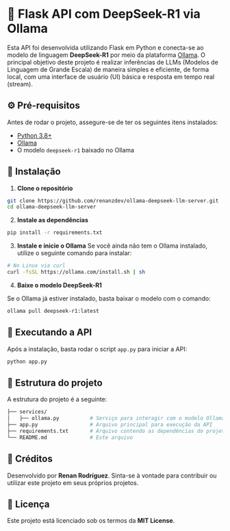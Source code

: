 
# 🧠 Flask API com DeepSeek-R1 via Ollama

Esta API foi desenvolvida utilizando Flask em Python e conecta-se ao modelo de linguagem **DeepSeek-R1** por meio da plataforma [Ollama](https://ollama.com/). O principal objetivo deste projeto é realizar inferências de LLMs (Modelos de Linguagem de Grande Escala) de maneira simples e eficiente, de forma local, com uma interface de usuário (UI) básica e resposta em tempo real (stream).

## ⚙️ Pré-requisitos

Antes de rodar o projeto, assegure-se de ter os seguintes itens instalados:

- [Python 3.8+](https://www.python.org/downloads/)
- [Ollama](https://ollama.com/)
- O modelo `deepseek-r1` baixado no Ollama

## 🚀 Instalação

1. **Clone o repositório**

```bash
git clone https://github.com/renanzdev/ollama-deepseek-llm-server.git
cd ollama-deepseek-llm-server
```

2. **Instale as dependências**

```bash
pip install -r requirements.txt
```

3. **Instale e inicie o Ollama**
Se você ainda não tem o Ollama instalado, utilize o seguinte comando para instalar:

```bash
# No Linux via curl
curl -fsSL https://ollama.com/install.sh | sh
```

4. **Baixe o modelo DeepSeek-R1**

Se o Ollama já estiver instalado, basta baixar o modelo com o comando:

```bash
ollama pull deepseek-r1:latest
```

## 🧪 Executando a API

Após a instalação, basta rodar o script `app.py` para iniciar a API:

```bash
python app.py
```

## 📁 Estrutura do projeto

A estrutura do projeto é a seguinte:

```bash
├── services/
│   ├── ollama.py          # Serviço para interagir com o modelo Ollama
├── app.py                 # Arquivo principal para execução da API
├── requirements.txt       # Arquivo contendo as dependências do projeto
└── README.md              # Este arquivo
```

## 👤 Créditos

Desenvolvido por **Renan Rodríguez**. Sinta-se à vontade para contribuir ou utilizar este projeto em seus próprios projetos.

## 📄 Licença

Este projeto está licenciado sob os termos da **MIT License**.
